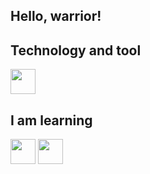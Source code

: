 ## Hello, warrior!

## Technology and tool

<img src="https://cdn.jsdelivr.net/gh/devicons/devicon@latest/icons/vscode/vscode-original.svg" width="40" height="40" />


## I am learning

<img src="https://cdn.jsdelivr.net/gh/devicons/devicon@latest/icons/python/python-original.svg" width="40" height="40" />

 <img src="https://cdn.jsdelivr.net/gh/devicons/devicon@latest/icons/html5/html5-original.svg" width="40" height="40" />
          
